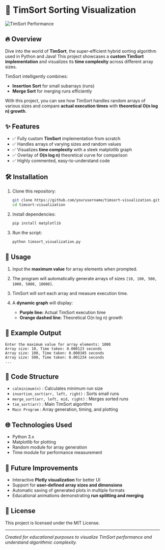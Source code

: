 # 🚀 TimSort Sorting Visualization

![TimSort Performance](images/timsort_graph.png)

## 🔥 Overview

Dive into the world of **TimSort**, the super-efficient hybrid sorting algorithm used in Python and Java! This project showcases a **custom TimSort implementation** and visualizes its **time complexity** across different array sizes.

TimSort intelligently combines:

* **Insertion Sort** for small subarrays (runs)
* **Merge Sort** for merging runs efficiently

With this project, you can see how TimSort handles random arrays of various sizes and compare **actual execution times** with **theoretical O(n log n) growth**.

## ✨ Features

* ✅ Fully custom **TimSort** implementation from scratch
* ✅ Handles arrays of varying sizes and random values
* ✅ Visualizes **time complexity** with a sleek matplotlib graph
* ✅ Overlay of **O(n log n)** theoretical curve for comparison
* ✅ Highly commented, easy-to-understand code

## 🛠 Installation

1. Clone this repository:

   ```bash
   git clone https://github.com/yourusername/timsort-visualization.git
   cd timsort-visualization
   ```
2. Install dependencies:

   ```bash
   pip install matplotlib
   ```
3. Run the script:

   ```bash
   python timsort_visualization.py
   ```

## 🚀 Usage

1. Input the **maximum value** for array elements when prompted.
2. The program will automatically generate arrays of sizes `[10, 100, 500, 1000, 5000, 10000]`.
3. TimSort will sort each array and measure execution time.
4. A **dynamic graph** will display:

   * **Purple line:** Actual TimSort execution time
   * **Orange dashed line:** Theoretical O(n log n) growth

## 🎯 Example Output

```
Enter the maximum value for array elements: 1000
Array size: 10, Time taken: 0.000123 seconds
Array size: 100, Time taken: 0.000345 seconds
Array size: 500, Time taken: 0.001234 seconds
...
```

## 📂 Code Structure

* `calminimum(n)` : Calculates minimum run size
* `insertion_sort(arr, left, right)` : Sorts small runs
* `merge_sort(arr, left, mid, right)` : Merges sorted runs
* `tim_sort(arr)` : Main TimSort algorithm
* `Main Program` : Array generation, timing, and plotting

## 🌐 Technologies Used

* Python 3.x
* Matplotlib for plotting
* Random module for array generation
* Time module for performance measurement

## 🔮 Future Improvements

* Interactive **Plotly visualization** for better UI
* Support for **user-defined array sizes and dimensions**
* Automatic saving of generated plots in multiple formats
* Educational animations demonstrating **run splitting and merging**

## 📝 License

This project is licensed under the MIT License.

---

*Created for educational purposes to visualize TimSort performance and understand algorithmic complexity.*
